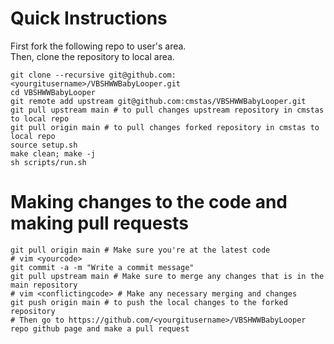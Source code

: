 # Quick Instructions

First fork the following repo to user's area.  
Then, clone the repository to local area.

    git clone --recursive git@github.com:<yourgitusername>/VBSHWWBabyLooper.git
    cd VBSHWWBabyLooper
    git remote add upstream git@github.com:cmstas/VBSHWWBabyLooper.git
    git pull upstream main # to pull changes upstream repository in cmstas to local repo
    git pull origin main # to pull changes forked repository in cmstas to local repo
    source setup.sh
    make clean; make -j
    sh scripts/run.sh

# Making changes to the code and making pull requests

    git pull origin main # Make sure you're at the latest code
    # vim <yourcode>
    git commit -a -m "Write a commit message"
    git pull upstream main # Make sure to merge any changes that is in the main repository
    # vim <conflictingcode> # Make any necessary merging and changes
    git push origin main # to push the local changes to the forked repository
    # Then go to https://github.com/<yourgitusername>/VBSHWWBabyLooper repo github page and make a pull request

